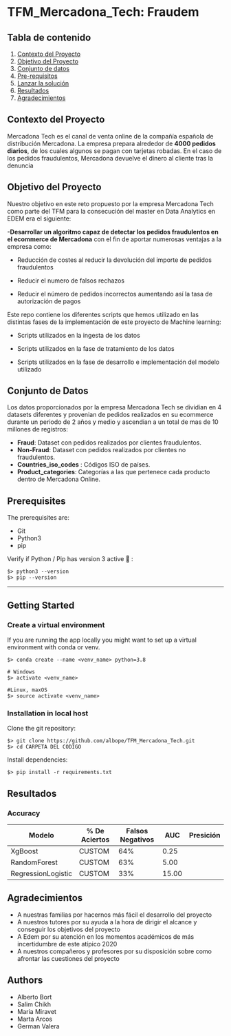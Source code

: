 # TFM_Mercadona_Tech: Fraudem

## Tabla de contenido

1. [Contexto del Proyecto](#contexto)
2. [Objetivo del Proyecto](#objetivo)
3. [Conjunto de datos](#datasets)
4. [Pre-requisitos](#software)
5. [Lanzar la solución](#gettingstarted)
6. [Resultados](#resultados)
7. [Agradecimientos](#agradecimientos)




## Contexto del Proyecto <a name="contexto"></a>

Mercadona Tech es el canal de venta online de la compañía española de distribución Mercadona. La empresa prepara alrededor de **4000 pedidos diarios**, de los cuales algunos se pagan con tarjetas robadas. En el caso de los pedidos fraudulentos, Mercadona devuelve el dinero al cliente tras la denuncia




## Objetivo del Proyecto <a name="objetivo"></a>

Nuestro objetivo en este reto propuesto por la empresa Mercadona Tech como parte del TFM para la consecución del master en Data Analytics en EDEM era el siguiente:

**-Desarrollar un algoritmo capaz de detectar los pedidos fraudulentos en el ecommerce de Mercadona** con el fin de aportar numerosas ventajas a la empresa como:

* Reducción de costes al reducir la devolución del importe de pedidos fraudulentos

* Reducir el numero de falsos rechazos

* Reducir el número de pedidos incorrectos aumentando así la tasa de autorización de pagos
 
 
 
 
Este repo contiene los diferentes scripts que hemos utilizado en las distintas fases de la implementación de este proyecto de Machine learning:

* Scripts utilizados en la ingesta de los datos
 
* Scripts utilizados en la fase de tratamiento de los datos
 
* Scripts utilizados en la fase de desarrollo e implementación del modelo utilizado
 



## Conjunto de Datos <a name="datasets"></a>

Los datos proporcionados por la empresa Mercadona Tech se dividian en 4 datasets diferentes y provenian de pedidos realizados en su ecommerce durante un periodo de 2 años y medio y ascendian a un total de mas de 10 millones de registros:


* **Fraud**: Dataset con pedidos realizados por clientes fraudulentos.
* **Non-Fraud**: Dataset con pedidos realizados por clientes no fraudulentos.
* **Countries_iso_codes** : Códigos ISO de países.
* **Product_categories**: Categorías a las que pertenece cada producto
dentro de Mercadona Online.




## Prerequisites <a name="Prerequisites"></a>

The prerequisites are:

- Git
- Python3
- pip

Verify if Python / Pip has version 3 active :snake: :

```
$> python3 --version
$> pip --version
```

----

## Getting Started <a name="gettingstarted"></a>


### **Create a virtual environment**

If you are running the app locally you might want to set up a virtual environment with conda or venv.

```
$> conda create --name <venv_name> python=3.8

# Windows
$> activate <venv_name>

#Linux, maxOS
$> source activate <venv_name>
```


### **Installation in local host**

Clone the git repository:
```
$> git clone https://github.com/albope/TFM_Mercadona_Tech.git
$> cd CARPETA DEL CODIGO
```

Install dependencies:
```
$> pip install -r requirements.txt
```




## Resultados <a name="resultados"></a>

### Accuracy 

|     Modelo         | % De Aciertos | Falsos Negativos |       AUC     |   Presición   |
| ------------------ | ------------- | ---------------- | ------------- | ------------- |
| XgBoost            |    CUSTOM     |      64%         |      0.25     |               |
| RandomForest       |    CUSTOM     |      63%         |      5.00     |               |
| RegressionLogistic |    CUSTOM     |      33%         |      15.00    |               |




## Agradecimientos <a name="agradecimientos"></a>

* A nuestras familias por hacernos más fácil el desarrollo del proyecto
* A nuestros tutores por su ayuda a la hora de dirigir el alcance y conseguir los objetivos del proyecto
* A Edem por su atención en los momentos académicos de más incertidumbre de  este atípico 2020
* A nuestros compañeros y profesores por su disposición sobre como afrontar las cuestiones del proyecto



## Authors
- Alberto Bort
- Salim Chikh
- Maria Miravet
- Marta Arcos
- German Valera
